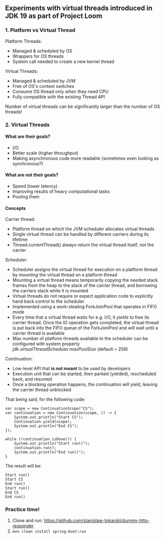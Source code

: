 ## Experiments with virtual threads introduced in JDK 19 as part of Project Loom

### 1. Platform vs Virtual Thread

Platform Threads:
- Managed & scheduled by OS
- Wrappers for OS threads
- System call needed to create a new kernel thread

Virtual Threads:
- Managed & scheduled by JVM
- Free of OS's context switches
- Consume OS thread only when they need CPU
- Fully compatible with the existing Thread API

Number of virtual threads can be significantly larger than the number of OS threads!

### 2. Virtual Threads

#### What **are** their goals?
- I/O
- Better scale (higher throughput) 
- Making asynchronous code more readable (sometimes even looking as synchronous?)

#### What **are not** their goals?
- Speed (lower latency)
- Improving results of heavy computational tasks
- Pooling them

#### Concepts
Carrier thread:
- Platform thread on which the JVM scheduler allocates virtual threads
- Single virtual thread can be handled by different carriers during its lifetime
- Thread.currentThread() always return the virtual thread itself, not the carrier

Scheduler:
- Scheduler assigns the virtual thread for execution on a platform thread by *mounting* the virtual thread on a platform thread
- Mounting a virtual thread means temporarily copying the needed stack frames from the heap to the stack of the carrier thread, and borrowing the carriers stack while it is mounted
- Virtual threads do not require or expect application code to explicitly hand back control to the scheduler
- Implemented using a work-stealing ForkJoinPool that operates in FIFO mode
- Every time that a virtual thread waits for e.g. I/O, it *yields* to free its carrier thread. Once the IO operation gets completed, the virtual thread is put back into the FIFO queue of the ForkJoinPool and will wait until a carrier thread is available
- Max number of platform threads available to the scheduler can be configured with system property *jdk.virtualThreadScheduler.maxPoolSize* (default = 256)

Continuation:
- Low-level API that **is not meant** to be used by developers
- Execution unit that can be started, then parked (yielded), rescheduled back, and resumed
- Once a blocking operation happens, the continuation will yield, leaving the carrier thread unblocked

That being said, for the following code:
````
var scope = new ContinuationScope("CS");
var continuation = new Continuation(scope, () -> {
    System.out.println("Start CS");
    Continuation.yield(scope);
    System.out.println("End CS");
});

while (!continuation.isDone()) {
    System.out.println("Start run()");
    continuation.run();
    System.out.println("End run()");
}
````
The result will be:
````
Start run()
Start CS
End run()
Start run()
End CS
End run()
````

### Practice time!
1. Clone and run: https://github.com/stanislaw-tokarski/dummy-http-responder
2. ``mvn clean install spring-boot:run``
